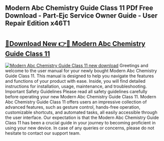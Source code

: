 ## Modern Abc Chemistry Guide Class 11 PDf Free Download - Part-Ejc Service Owner Guide - User Repair Edition x46T1

# <h2><a href="http://bc80038.oget.top/?id=Modern+Abc+Chemistry+Guide+Class+11">🔗Download New 👉🔴 Modern Abc Chemistry Guide Class 11</a></h2>

[![Modern Abc Chemistry Guide Class 11 new download](https://i.imgur.com/5g1atiW.png)](http://bc80038.oget.top/?id=Modern+Abc+Chemistry+Guide+Class+11)
Greetings and welcome to the user manual for your newly bought Modern Abc Chemistry Guide Class 11. This manual is designed to help you navigate the features and functions of your product with ease. Inside, you will find detailed instructions for installation, usage, maintenance, and troubleshooting. Important Safety Guidelines Please read all safety guidelines carefully before operating your new Modern Abc Chemistry Guide Class 11. Modern Abc Chemistry Guide Class 11 offers users an impressive collection of advanced features, such as gesture control, hands-free operation, customizable shortcuts, and automated tasks, all easily accessible through the user interface. Our expectation is that the Modern Abc Chemistry Guide Class 11 has been a crucial guide in your journey to becoming proficient in using your new device. In case of any queries or concerns, please do not hesitate to contact our support team.
